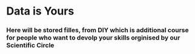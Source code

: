 # Data is Yours
### Here will be stored filles, from DIY which is additional course for people who want to devolp your skills orginised by our Scientific Circle
